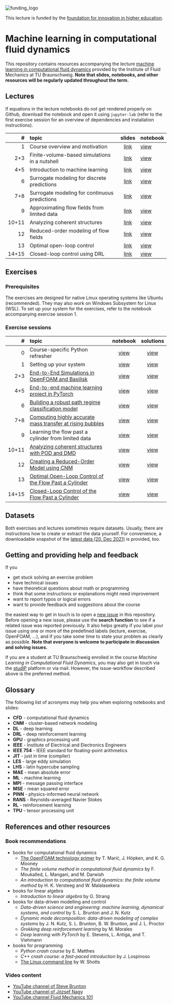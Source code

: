 ![funding_logo](logo_stiftung_hochschullehre.png)

This lecture is funded by the [foundation for innovation in higher education](https://stiftung-hochschullehre.de/).

# Machine learning in computational fluid dynamics

This repository contains resources accompanying the lecture [machine learning in computational fluid dynamics](https://www.tu-braunschweig.de/en/ism/teaching/courses/fluid-mechanics/translate-to-english-maschinelles-lernen-in-der-numerischen-stroemungsmechanik) provided by the Institute of Fluid Mechanics at TU Braunschweig. **Note that slides, notebooks, and other resources will be regularly updated throughout the term.**

## Lectures

If equations in the lecture notebooks do not get rendered properly on Github, download the notebook and open it using `jupyter-lab` (refer to the first exercise session for an overview of dependencies and installation instructions).

| # | topic | slides | notebook |
|--:|:------|:------:|:---------|
| 1 | Course overview and motivation | [link](https://andreweiner.github.io/ml-cfd-slides/ml_cfd_intro.html) | [view](./notebooks/ml_cfd_intro.ipynb) |
| 2+3 | Finite-volume-based simulations in a nutshell | [link](https://andreweiner.github.io/ml-cfd-slides/cfd_intro.html) | [view](./notebooks/cfd_intro.ipynb) |
| 4+5 | Introduction to machine learning | [link](https://andreweiner.github.io/ml-cfd-slides/ml_intro.html) | [view](./notebooks/ml_intro.ipynb) |
| 6 | Surrogate modeling for discrete predictions | [link](https://andreweiner.github.io/ml-cfd-slides/bubble_path_classification.html) | [view](./notebooks/bubble_path_classification.ipynb) |
| 7+8 | Surrogate modeling for continuous predictions | [link](https://andreweiner.github.io/ml-cfd-slides/mass_transfer_regression.html) |[view](./notebooks/mass_transfer_regression.ipynb) |
| 9 | Approximating flow fields from limited data | [link](https://andreweiner.github.io/ml-cfd-slides/cylinder_pinn.html) | [view](./notebooks/cylinder_pinn.ipynb) |
| 10+11 | Analyzing coherent structures| [link](https://andreweiner.github.io/ml-cfd-slides/coherent_structures_dim_reduction.html) | [view](./notebooks/coherent_structures_dim_reduction.ipynb) |
| 12 | Reduced-order modeling of flow fields | [link](https://andreweiner.github.io/ml-cfd-slides/cylinder_rom.html) | [view](./notebooks/cylinder_rom.ipynb) |
| 13 | Optimal open-loop control | [link](https://andreweiner.github.io/ml-cfd-slides/cylinder_bayesian_opt.html) | [view](./notebooks/cylinder_bayesian_opt.ipynb) |
| 14+15 | Closed-loop control using DRL | [link](https://andreweiner.github.io/ml-cfd-slides/cylinder_drl.html) | [view](./notebooks/cylinder_drl.ipynb) |

## Exercises

### Prerequisites

The exercises are designed for native Linux operating systems like Ubuntu (recommended). They may also work on Windows Subsystem for Linux (WSL). To set up your system for the exercises, refer to the notebook accompanying exercise session 1.

### Exercise sessions


| # | topic | notebook | solutions |
|--:|:------|:--------:|:---------:|
| 0 | Course-specific Python refresher | [view](./exercises/python_intro.ipynb) | [view](notebooks/python_intro.ipynb) |
| 1 | Setting up your system | [view](./exercises/system_setup.ipynb) | [view](./solutions/system_setup.ipynb) |
| 2+3 | [End-to-End Simulations in OpenFOAM and Basilisk](./exercises/02-03_end-to-end_cfd/README.md) | [view](./exercises/02-03_end-to-end_cfd/cfd_intro_exercise.ipynb) | [view](./solutions/cfd_intro_exercise.ipynb) |
| 4+5 | [End-to-end machine learning project in PyTorch](./exercises/04-05_end-to-end_ml/README.md) | [view](./exercises/04-05_end-to-end_ml/ml_intro_exercise.ipynb) | [view](./solutions/ml_intro_exercise.ipynb) |
| 6 | [Building a robust path regime classification model](./exercises/06_path_regime_classification/README.md) | [view](./exercises/06_path_regime_classification/bubble_path_classification_exercise.ipynb) | [view](./solutions/bubble_path_classification_exercise.ipynb) |
| 7+8 | [Computing highly accurate mass transfer at rising bubbles](./exercises/07-08_mass_transfer_rising_bubbles/README.md) | [view](./exercises/07-08_mass_transfer_rising_bubbles/mass_transfer_regression_exercise.ipynb) | [view](./solutions/mass_transfer_regression_exercise.ipynb) |
| 9 | Learning the flow past a cylinder from limited data | [view](./exercises/cylinder_pinn_exercise.ipynb) | [view](./solutions/cylinder_pinn_exercise.ipynb) |
| 10+11 | [Analyzing coherent structures with POD and DMD](./exercises/10-11_coherent_structures/README.md) | [view](./exercises/10-11_coherent_structures/coherent_structures_dim_reduction_exercise.ipynb) | [view](./solutions/coherent_structures_dim_reduction_exercise.ipynb) |
| 12 | [Creating a Reduced-Order Model using CNM](./exercises/12_cylinder_rom_svd_cnm/README.md) | [view](./exercises/12_cylinder_rom_svd_cnm/cylinder_rom_exercise.ipynb) | [view](./solutions/cylinder_rom_exercise.ipynb) |
| 13 | [Optimal Open-Loop Control of the Flow Past a Cylinder](./exercises/13) | [view](./exercises/cylinder_bayesian_opt_exercise.ipynb) | [view](./solutions/cylinder_bayesian_opt_exercise.ipynb) |
| 14+15 | [Closed-Loop Control of the Flow Past a Cylinder](./exercises/14-15_cylinder_drl/README.md) | [view](./exercises/14-15_cylinder_drl/cylinder_drl_exercise.ipynb) | [view](./solutions/cylinder_drl_exercise.ipynb) |


## Datasets

Both exercises and lectures sometimes require datasets. Usually, there are instructions how to create or extract the data yourself. For convenience, a downloadable snapshot of the [latest data (20. Dec 2021)](https://cloudstorage.tu-braunschweig.de/getlink/fiYPP9HwVaypRziqMCjZuQVx/datasets_20_Dec_2021.zip) is provided, too.

## Getting and providing help and feedback

If you
- get stuck solving an exercise problem
- have technical issues
- have theoretical questions about math or programming
- think that some instructions or explanations might need improvement
- want to report typos or logical errors
- want to provide feedback and suggestions about the course

the easiest way to get in touch is to open a [new issue](https://github.com/AndreWeiner/ml-cfd-lecture/issues/new) in this repository. Before opening a new issue, please use the **search function** to see if a related issue was reported previously. It also helps greatly if you label your issue using one or more of the predefined labels (lecture, exercise, OpenFOAM, ...), and if you take some time to state your problem as clearly as possible. **Note that everyone is welcome to participate in discussion and solving issues.**

If you are a student at TU Braunschweig enrolled in the course *Machine Learning in Computational Fluid Dynamics*, you may also get in touch via the [studIP](https://studip.tu-braunschweig.de/dispatch.php/course/overview?cid=f79375e64fd07fe6606d810ab17496e7) platform or via mail. However, the issue-workflow described above is the preferred method.

## Glossary

The following list of acronyms may help you when exploring notebooks and slides:

- **CFD** - computational fluid dynamics
- **CNM** - cluster-based network modeling
- **DL** - deep learning
- **DRL** - deep reinforcement learning
- **GPU** - graphics processing unit
- **IEEE** - Institute of Electrical and Electronics Engineers
- **IEEE 754** - IEEE standard for floating-point arithmetics
- **JIT** - just in time (compiler)
- **LES** - large eddy simulation
- **LHS** - latin hypercube sampling
- **MAE** - mean absolute error
- **ML** - machine learning
- **MPI** - message passing interface
- **MSE** - mean squared error
- **PINN** - physics-informed neural network
- **RANS** - Reynolds-averaged Navier Stokes
- **RL** - reinforcement learning
- **TPU** - tensor processing unit

## References and other resources

### Book recommendations

- books for computational fluid dynamics
  - [The OpenFOAM technology primer](https://zenodo.org/record/4630596#.YXBgepuxVH4) by T. Marić, J. Höpken, and K. G. Mooney
  - *The finite volume method in computational fluid dynamics* by F. Moukalled, L. Mangani, and M. Darwish
  - *An introduction to computational fluid dynamics: the finite volume method* by H. K. Versteeg and W. Malalasekera
- books for linear algebra
  - *Introduction to linear algebra* by G. Strang
- books for data-driven modelling and control
  - *Data-driven science and engineering: machine learning, dynamical systems, and control* by S. L. Brunton and J. N. Kutz
  - *Dynamic mode decomposition: data-driven modeling of complex systems* by J. N. Kutz, S. L. Brunton, B. W. Brunton, and J. L. Proctor
  - *Grokking deep reinforcement learning* by M. Morales
  - *Deep learning with PyTorch* by E. Stevens, L. Antiga, and T. Viehmann
- books for programming
  - *Python crash course* by E. Matthes
  - *C++ crash course: a fast-paced introduction* by J. Lospinoso
  - [The Linux command line](https://linuxcommand.org/tlcl.php) by W. Shotts

### Video content

- [YouTube channel of Steve Brunton](https://www.youtube.com/c/Eigensteve)
- [YouTube channel of József Nagy](https://www.youtube.com/channel/UCjdgpuxuAxH9BqheyE82Vvw)
- [YouTube channel Fluid Mechanics 101](https://www.youtube.com/channel/UCcqQi9LT0ETkRoUu8eYaEkg)